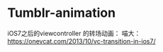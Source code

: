 # Tumblr-animation

iOS7之后的viewcontroller 的转场动画：
喵大：https://onevcat.com/2013/10/vc-transition-in-ios7/

